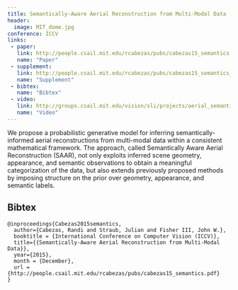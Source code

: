 ```yaml
---
title: Semantically-Aware Aerial Reconstruction from Multi-Modal Data
header:
  image: MIT_dome.jpg
conference: ICCV
links: 
 - paper: 
   link: http://people.csail.mit.edu/rcabezas/pubs/cabezas15_semantics.pdf
   name: "Paper"
 - supplement: 
   link: http://people.csail.mit.edu/rcabezas/pubs/cabezas15_semantics_sup.pdf
   name: "Supplement"
 - bibtex: 
   name: "Bibtex"
 - video: 
   link: http://groups.csail.mit.edu/vision/sli/projects/aerial_semantics/spotlight_video.mp4
   name: "Video"
---
```

We propose a probabilistic generative model for inferring semantically-informed
aerial reconstructions from multi-modal data within a consistent mathematical
framework. The approach, called Semantically Aware Aerial Reconstruction
(SAAR), not only exploits inferred scene geometry, appearance, and semantic
observations to obtain a meaningful categorization of the data, but also
extends previously proposed methods by imposing structure on the prior over
geometry, appearance, and semantic labels.

## Bibtex <a id="bibtex"></a>
```
@inproceedings{Cabezas2015semantics,
  author={Cabezas, Randi and Straub, Julian and Fisher III, John W.}, 
  booktitle = {International Conference on Computer Vision (ICCV)},
  title={{Semantically-Aware Aerial Reconstruction from Multi-Modal Data}},
  year={2015},
  month = {December},
  url = {http://people.csail.mit.edu/rcabezas/pubs/cabezas15_semantics.pdf}
}
```
